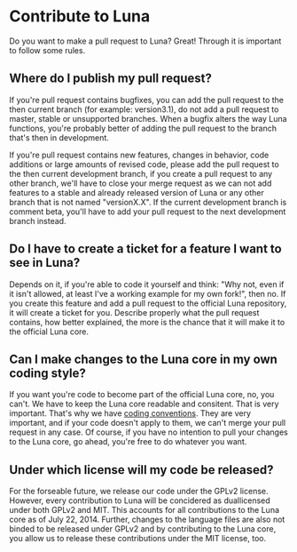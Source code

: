 # Contribute to Luna
Do you want to make a pull request to Luna? Great! Through it is important to follow some rules.

## Where do I publish my pull request?
If you're pull request contains bugfixes, you can add the pull request to the then current branch (for example: version3.1), do not add a pull request to master, stable or unsupported branches. When a bugfix alters the way Luna functions, you're probably better of adding the pull request to the branch that's then in development.

If you're pull request contains new features, changes in behavior, code additions or large amounts of revised code, please add the pull request to the then current development branch, if you create a pull request to any other branch, we'll have to close your merge request as we can not add features to a stable and already released version of Luna or any other branch that is not named "versionX.X". If the current development branch is comment beta, you'll have to add your pull request to the next development branch instead.

## Do I have to create a ticket for a feature I want to see in Luna?
Depends on it, if you're able to code it yourself and think: "Why not, even if it isn't allowed, at least I've a working example for my own fork!", then no. If you create this feature and add a pull request to the official Luna repository, it will create a ticket for you. Describe properly what the pull request contains, how better explained, the more is the chance that it will make it to the official Luna core.

## Can I make changes to the Luna core in my own coding style?
If you want you're code to become  part of the official Luna core, no, you can't. We have to keep the Luna core readable and consitent. That is very important. That's why we have [coding conventions](php_conventions). They are very important, and if your code doesn't apply to them, we can't merge your pull request in any case. Of course, if you have no intention to pull your changes to the Luna core, go ahead, you're free to do whatever you want.

## Under which license will my code be released?
For the forseable future, we release our code under the GPLv2 license. However, every contribution to Luna will be concidered as duallicensed under both GPLv2 and MIT. This accounts for all contributions to the Luna core as of July 22, 2014. Further, changes to the language files are also not binded to be released under GPLv2 and by contributing to the Luna core, you allow us to release these contributions under the MIT license, too.